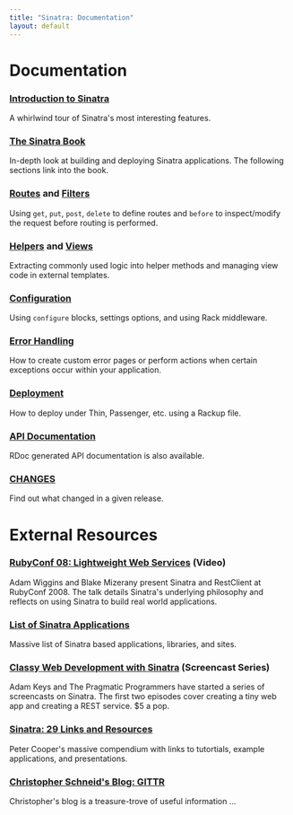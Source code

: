 ```yaml
---
title: "Sinatra: Documentation"
layout: default
---
```


Documentation
=============

### [Introduction to Sinatra](intro.html)

A whirlwind tour of Sinatra's most interesting features.

### [The Sinatra Book](book.html)

In-depth look at building and deploying Sinatra applications. The
following sections link into the book.

### [Routes](book.html#routes) and [Filters](book.html#filters)

Using `get`, `put`, `post`, `delete` to define routes and `before`
to inspect/modify the request before routing is performed.

### [Helpers](book.html#helpers) and [Views](book.html#views)

Extracting commonly used logic into helper methods and managing
view code in external templates.

### [Configuration](book.html#configuration)

Using `configure` blocks, settings options, and using Rack
middleware.

### [Error Handling](book.html#error_handling)

How to create custom error pages or perform actions when certain
exceptions occur within your application.

### [Deployment](book.html#deployment)

How to deploy under Thin, Passenger, etc. using a Rackup file.

### [API Documentation](/api/index.html)

RDoc generated API documentation is also available.

### [CHANGES](changes.html)

Find out what changed in a given release.

External Resources
==================

### [RubyConf 08: Lightweight Web Services](http://rubyconf2008.confreaks.com/lightweight-web-services.html) (Video)

Adam Wiggins and Blake Mizerany present Sinatra and RestClient
at RubyConf 2008. The talk details Sinatra's underlying philosophy and
reflects on using Sinatra to build real world applications.

### [List of Sinatra Applications](http://gist.github.com/22172)

Massive list of Sinatra based applications, libraries, and sites.

### [Classy Web Development with Sinatra](http://www.pragprog.com/screencasts/v-aksinatra/classy-web-development-with-sinatra) (Screencast Series)

Adam Keys and The Pragmatic Programmers have started a series of screencasts
on Sinatra. The first two episodes cover creating a tiny web app and creating
a REST service. $5 a pop.

### [Sinatra: 29 Links and Resources](http://www.rubyinside.com/sinatra-29-links-and-resources-for-a-quicker-easier-way-to-build-webapps-1371.html)

Peter Cooper's massive compendium with links to tutortials, example
applications, and presentations.

### [Christopher Schneid's Blog: GITTR](http://www.gittr.com/)

Christopher's blog is a treasure-trove of useful information ...
